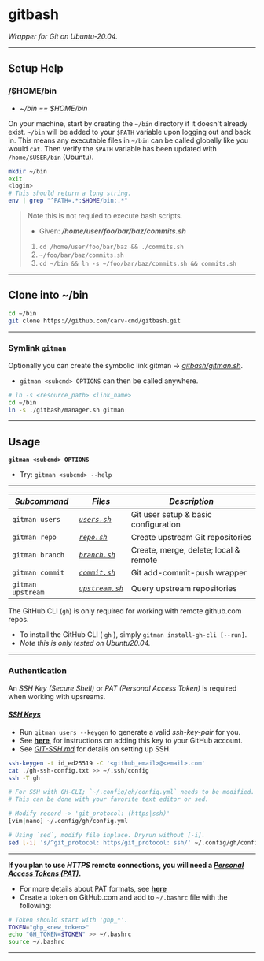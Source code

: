 # gitbash
*Wrapper for Git on Ubuntu-20.04.*

---
## Setup Help
### /$HOME/bin
* *~/bin == $HOME/bin*

On your machine, start by creating the `~/bin` directory if it doesn't already exist. 
`~/bin` will be added to your `$PATH` variable upon logging out and back in.
This means any executable files in `~/bin` can be called globally like you would `cat`.
Then verify the `$PATH` variable has been updated with `/home/$USER/bin` (Ubuntu).
 ```bash
 mkdir ~/bin
 exit
 <login>
 # This should return a long string.
 env | grep "^PATH=.*:$HOME/bin:.*"
 ```
> Note this is not requied to execute bash scripts.
> * Given: ***/home/user/foo/bar/baz/commits.sh***
>  1) `cd /home/user/foo/bar/baz && ./commits.sh` 
>  2) `~/foo/bar/baz/commits.sh`
>  3) `cd ~/bin && ln -s ~/foo/bar/baz/commits.sh && commits.sh`

---
## Clone into ~/bin
```bash
cd ~/bin
git clone https://github.com/carv-cmd/gitbash.git
```

---
### Symlink `gitman`
Optionally you can create the symbolic link gitman -> [*gitbash/gitman.sh*](gitman.sh). 
* `gitman <subcmd> OPTIONS` can then be called anywhere.
```bash
# ln -s <resource_path> <link_name>
cd ~/bin
ln -s ./gitbash/manager.sh gitman
```

---
## Usage

**`gitman <subcmd> OPTIONS`**
* Try: `gitman <subcmd> --help`

---
| ***Subcommand*** | *Files* | *Description* |
|---|---|---|
| `gitman users` | [*`users.sh`*](bin/users.sh) | Git user setup & basic configuration |
| `gitman repo` | [*`repo.sh`*](bin/repo.sh) | Create upstream Git repositories |
| `gitman branch` | [*`branch.sh`*](bin/branch.sh) | Create, merge, delete; local & remote |
| `gitman commit` | [*`commit.sh`*](bin/commit.sh) | Git add-commit-push wrapper |
| `gitman upstream` | [*`upstream.sh`*](bin/upstream.sh) | Query upstream repositories |

The GitHub CLI (`gh`) is only required for working with remote github.com repos.
* To install the GitHub CLI ( `gh` ), simply `gitman install-gh-cli [--run]`.
* *Note this is only tested on Ubuntu20.04.*

---
### Authentication
An *SSH Key (Secure Shell)* or *PAT (Personal Access Token)* is required when working with upsreams.

#### [*SSH Keys*](https://docs.github.com/en/authentication/connecting-to-github-with-ssh/about-ssh) 
 * Run `gitman users --keygen` to generate a valid *ssh-key-pair* for you. 
 * See [**here**](https://docs.github.com/en/authentication/connecting-to-github-with-ssh/about-ssh),
 for instructions on adding this key to your GitHub account. 
 * See [*GIT-SSH.md*](/GIT-SSH.md) for details on setting up SSH.

```bash
ssh-keygen -t id_ed25519 -C '<github_email>@<email>.com'
cat ./gh-ssh-config.txt >> ~/.ssh/config
ssh -T gh
```

```bash
# For SSH with GH-CLI; `~/.config/gh/config.yml` needs to be modified.
# This can be done with your favorite text editor or sed.

# Modify record -> 'git_protocol: (https|ssh)'
[vim|nano] ~/.config/gh/config.yml

# Using `sed`, modify file inplace. Dryrun without [-i].
sed [-i] 's/^git_protocol: https/git_protocol: ssh/' ~/.config/gh/config.yml
```

---
**If you plan to use *HTTPS* remote connections, you will need a [*Personal Access Tokens (PAT)*](https://docs.github.com/en/authentication/keeping-your-account-and-data-secure/creating-a-personal-access-token).**
* For more details about PAT formats, see 
[**here**](https://docs.github.com/en/authentication/keeping-your-account-and-data-secure/about-authentication-to-github#githubs-token-formats)
* Create a token on GitHub.com and add to `~/.bashrc` file with the following:
```bash
# Token should start with 'ghp_*'.
TOKEN="ghp_<new_token>"
echo "GH_TOKEN=$TOKEN" >> ~/.bashrc
source ~/.bashrc
```
---

 
